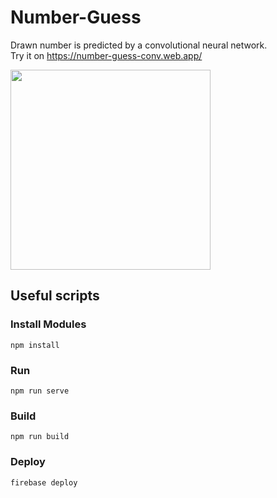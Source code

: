 # Number-Guess
Drawn number is predicted by a convolutional neural network.</br>
Try it on https://number-guess-conv.web.app/

<p>
  <img src="https://user-images.githubusercontent.com/22731894/81508354-47b29d00-930c-11ea-9c88-d9aa7fed50ef.png" width="320">
</p>

## Useful scripts
### Install Modules
`npm install`
### Run
`npm run serve`
### Build
`npm run build`
### Deploy
`firebase deploy`

